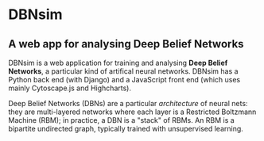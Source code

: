 # DBNsim
## A web app for analysing Deep Belief Networks

DBNsim is a web application for training and analysing __Deep Belief Networks__, a particular kind of artifical neural networks. DBNsim has a Python back end (with Django) and a JavaScript front end (which uses mainly Cytoscape.js and Highcharts).

Deep Belief Networks (DBNs) are a particular _architecture_ of neural nets: they are multi-layered networks where each layer is a Restricted Boltzmann Machine (RBM); in practice, a DBN is a "stack" of RBMs. An RBM is a bipartite undirected graph, typically trained with unsupervised learning.
